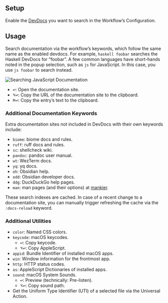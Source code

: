 ## Setup

Enable the [DevDocs](https://devdocs.io) you want to search in the Workflow’s Configuration.

## Usage

Search documentation via the workflow’s keywords, which follow the same name as the enabled devdocs. For example, `haskell foobar` searches the Haskell DevDocs for “foobar”. A few common languages have short-hands noted in the popup selection, such as `js` for JavaScript. In this case, you use `js foobar` to search instead.

![Searching JavaScript Documentation](images/javascript.png)

* <kbd>↩</kbd>: Open the documentation site.
* <kbd>⌥</kbd><kbd>↩</kbd>: Copy the URL of the documentation site to the clipboard.
* <kbd>⌘</kbd><kbd>↩</kbd>: Copy the entry’s text to the clipboard.

### Additional Documentation Keywords

Extra documentation sites not included in DevDocs with their own keywords include:

* `biome`: biome docs and rules.
* `ruff`: ruff docs and rules.
* `sc`: shellcheck wiki.
* `pandoc`: pandoc user manual.
* `wt`: WezTerm docs.
* `yq`: yq docs.
* `oh`: Obsidian help.
* `odd`: Obsidian developer docs.
* `ddg`: DuckDuckGo help pages.
* `man`: man pages (and their options) at [mankier](https://www.mankier.com/).

These search indexes are cached. In case of a recent change to a documentation site, you can manually trigger refreshing the cache via the `:docs-reload` keyword.

### Additional Utilities

* `color`: Named CSS colors.
* `keycode`: macOS keycodes.
  * <kbd>↩</kbd>: Copy keycode.
  * <kbd>⌥</kbd><kbd>↩</kbd>: Copy AppleScript.
* `appid`: Bundle Identifier of installed macOS apps.
* `win`: Window information for the frontmost app.
* `http`: HTTP status codes.
* `as`: AppleScript Dictionaries of installed apps.
* `sound`: macOS System Sounds.
  * <kbd>↩</kbd>: Preview (technically: Pre-listen).
  * <kbd>⌥</kbd><kbd>↩</kbd>: Copy sound path.
* Get the Uniform Type Identifier (UTI) of a selected file via the Universal Action.
